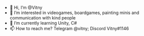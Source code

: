 - 👋 Hi, I’m @Vitny
- 👀 I’m interested in videogames, boardgames, painting minis and communication with kind people
- 🌱 I’m currently learning Unity, C#
- 📫 How to reach me? Telegram @vitny; Discord Vitny#1146

<!---
Vitny/Vitny is a ✨ special ✨ repository because its `README.md` (this file) appears on your GitHub profile.
You can click the Preview link to take a look at your changes.
--->
